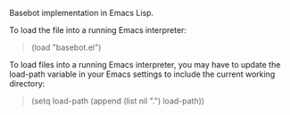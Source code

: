 Basebot implementation in Emacs Lisp.

To load the file into a running Emacs interpreter:

> (load "basebot.el")

To load files into a running Emacs interpreter, you may have to update the load-path variable in your Emacs settings to include the current working directory:

> (setq load-path (append (list nil ".") load-path))